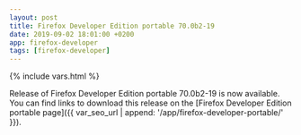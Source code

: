 ```yaml
---
layout: post
title: Firefox Developer Edition portable 70.0b2-19
date: 2019-09-02 18:01:00 +0200
app: firefox-developer
tags: [firefox-developer]
---
```

{% include vars.html %}

Release of Firefox Developer Edition portable 70.0b2-19 is now available.<br />
You can find links to download this release on the [Firefox Developer Edition portable page]({{ var_seo_url | append: '/app/firefox-developer-portable/' }}).